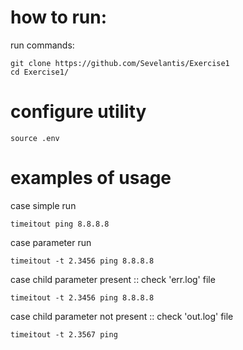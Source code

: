 # how to run:
run commands:
```
git clone https://github.com/Sevelantis/Exercise1
cd Exercise1/
```

# configure utility
```
source .env
```

# examples of usage
case simple run
```
timeitout ping 8.8.8.8
```

case parameter run
```
timeitout -t 2.3456 ping 8.8.8.8
```

case child parameter present ::  check 'err.log' file
```
timeitout -t 2.3456 ping 8.8.8.8
```

case child parameter not present :: check 'out.log' file
```
timeitout -t 2.3567 ping
```
